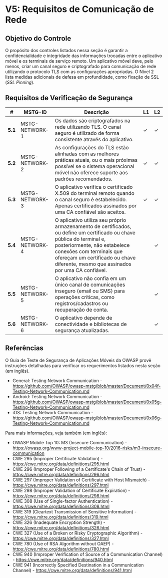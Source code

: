 # V5: Requisitos de Comunicação de Rede

## Objetivo do Controle

O propósito dos controles listados nessa seção é garantir a confidencialidade e integridade das informações trocadas entre o aplicativo móvel e os terminais de serviço remoto. Um aplicativo móvel deve, pelo menos, criar um canal seguro e criptografado para comunicação de rede utilizando o protocolo TLS com as configurações apropriadas. O Nível 2 lista medidas adicionais de defesa em profundidade, como fixação de SSL (_SSL Pinning_).

## Requisitos de Verificação de Segurança

| # | MSTG-ID | Descrição | L1 | L2 |
| -- | ---------- | ---------------------- | - | - |
| **5.1** | MSTG-NETWORK-1 | Os dados são criptografados na rede utilizando TLS. O canal seguro é utilizado de forma consistente através do aplicativo. | ✓ | ✓ |
| **5.2** | MSTG-NETWORK-2 | As configurações do TLS estão alinhadas com as melhores práticas atuais, ou o mais próximas possível se o sistema operacional móvel não oferece suporte aos padrões recomendados. | ✓ | ✓ |
| **5.3** | MSTG-NETWORK-3 | O aplicativo verifica o certificado X.509 do terminal remoto quando o canal seguro é estabelecido. Apenas certificados assinados por uma CA confiável são aceitos. | ✓ | ✓ |
| **5.4** | MSTG-NETWORK-4 | O aplicativo utiliza seu próprio armazenamento de certificados, ou define um certificado ou chave pública do terminal e, posteriormente, não estabelece conexões com terminais que ofereçam um certificado ou chave diferente, mesmo que assinados por uma CA confiável. |   | ✓ |
| **5.5** | MSTG-NETWORK-5 | O aplicativo não confia em um único canal de comunicações inseguro (email ou SMS) para operações críticas, como registros/cadastros ou recuperação de conta. |  | ✓ |
| **5.6** | MSTG-NETWORK-6 | O aplicativo depende de conectividade e bibliotecas de segurança atualizadas. |  | ✓ |

## Referências

O Guia de Teste de Segurança de Aplicações Móveis da OWASP provê instruções detalhadas para verificar os requerimentos listados nesta seção (em inglês).

- General: Testing Network Communication - <https://github.com/OWASP/owasp-mstg/blob/master/Document/0x04f-Testing-Network-Communication.md>
- Android: Testing Network Communication - <https://github.com/OWASP/owasp-mstg/blob/master/Document/0x05g-Testing-Network-Communication.md>
- iOS: Testing Network Communication - <https://github.com/OWASP/owasp-mstg/blob/master/Document/0x06g-Testing-Network-Communication.md>

Para mais informações, veja também (em inglês):

- OWASP Mobile Top 10: M3 (Insecure Communication) - <https://owasp.org/www-project-mobile-top-10/2016-risks/m3-insecure-communication>
- CWE 295 (Improper Certificate Validation) - <https://cwe.mitre.org/data/definitions/295.html>
- CWE 296 (Improper Following of a Certificate's Chain of Trust) - <https://cwe.mitre.org/data/definitions/296.html>
- CWE 297 (Improper Validation of Certificate with Host Mismatch) - <https://cwe.mitre.org/data/definitions/297.html>
- CWE 298 (Improper Validation of Certificate Expiration) - <https://cwe.mitre.org/data/definitions/298.html>
- CWE 308 (Use of Single-factor Authentication) - <https://cwe.mitre.org/data/definitions/308.html>
- CWE 319 (Cleartext Transmission of Sensitive Information) - <https://cwe.mitre.org/data/definitions/319.html>
- CWE 326 (Inadequate Encryption Strength) - <https://cwe.mitre.org/data/definitions/326.html>
- CWE 327 (Use of a Broken or Risky Cryptographic Algorithm) - <https://cwe.mitre.org/data/definitions/327.html>
- CWE 780 (Use of RSA Algorithm without OAEP) - <https://cwe.mitre.org/data/definitions/780.html>
- CWE 940 (Improper Verification of Source of a Communication Channel) - <https://cwe.mitre.org/data/definitions/940.html>
- CWE 941 (Incorrectly Specified Destination in a Communication Channel) - <https://cwe.mitre.org/data/definitions/941.html>
